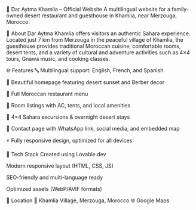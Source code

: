 🌄 Dar Aytma Khamlia – Official Website
A multilingual website for a family-owned desert restaurant and guesthouse in Khamlia, near Merzouga, Morocco.

🏡 About
Dar Aytma Khamlia offers visitors an authentic Sahara experience. Located just 7 km from Merzouga in the peaceful village of Khamlia, the guesthouse provides traditional Moroccan cuisine, comfortable rooms, desert tents, and a variety of cultural and adventure activities such as 4×4 tours, Gnawa music, and cooking classes.

🌐 Features
🔤 Multilingual support: English, French, and Spanish

📸 Beautiful homepage featuring desert sunset and Berber decor

🍲 Full Moroccan restaurant menu

🛌 Room listings with AC, tents, and local amenities

🚗 4×4 Sahara excursions & overnight desert stays

📱 Contact page with WhatsApp link, social media, and embedded map

⚡ Fully responsive design, optimized for all devices

🔧 Tech Stack
Created using Lovable.dev

Modern responsive layout (HTML, CSS, JS)

SEO-friendly and multi-language ready

Optimized assets (WebP/AVIF formats)

📍 Location
📌 Khamlia Village, Merzouga, Morocco
🌐 Google Maps